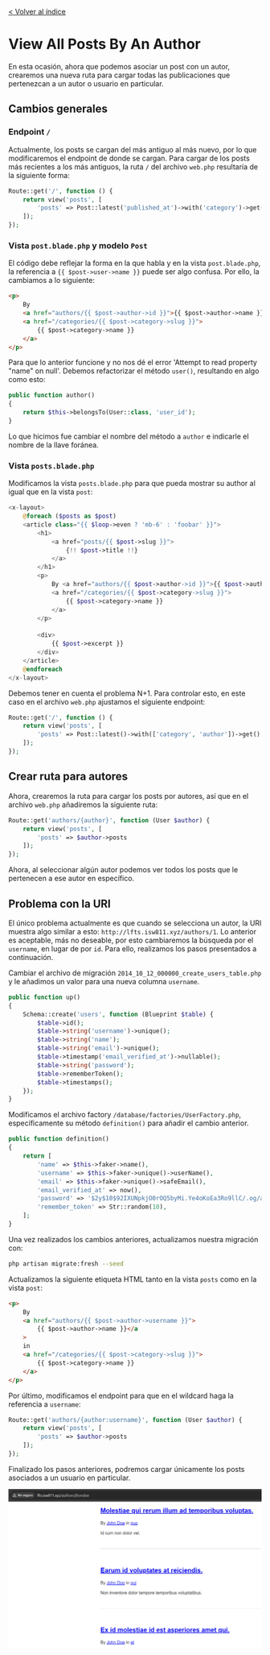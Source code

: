 [< Volver al índice](/docs/readme.md)

# View All Posts By An Author

En esta ocasión, ahora que podemos asociar un post con un autor, crearemos una nueva ruta para cargar todas las publicaciones que pertenezcan a un autor o usuario en particular.

## Cambios generales

### Endpoint `/`

Actualmente, los posts se cargan del más antiguo al más nuevo, por lo que modificaremos el endpoint de donde se cargan. Para cargar de los posts más recientes a los más antiguos, la ruta `/` del archivo `web.php` resultaría de la siguiente forma:

```php
Route::get('/', function () {
    return view('posts', [
        'posts' => Post::latest('published_at')->with('category')->get()
    ]);
});
```

### Vista `post.blade.php` y modelo `Post`

El código debe reflejar la forma en la que habla y en la vista `post.blade.php`, la referencia a `{{ $post->user->name }}` puede ser algo confusa. Por ello, la cambiamos a lo siguiente:

```html
<p>
    By
    <a href="authors/{{ $post->author->id }}">{{ $post->author->name }}</a> in
    <a href="/categories/{{ $post->category->slug }}">
        {{ $post->category->name }}
    </a>
</p>
```

Para que lo anterior funcione y no nos dé el error 'Attempt to read property "name" on null'. Debemos refactorizar el método `user()`, resultando en algo como esto:

```php
public function author()
{
    return $this->belongsTo(User::class, 'user_id');
}
```

Lo que hicimos fue cambiar el nombre del método a `author` e indicarle el nombre de la llave foránea.

### Vista `posts.blade.php`

Modificamos la vista `posts.blade.php` para que pueda mostrar su author al igual que en la vista `post`:

```php
<x-layout>
    @foreach ($posts as $post)
    <article class="{{ $loop->even ? 'mb-6' : 'foobar' }}">
        <h1>
            <a href="posts/{{ $post->slug }}">
                {!! $post->title !!}
            </a>
        </h1>
        <p>
            By <a href="authors/{{ $post->author->id }}">{{ $post->author->name }}</a> in
            <a href="/categories/{{ $post->category->slug }}">
                {{ $post->category->name }}
            </a>
        </p>

        <div>
            {{ $post->excerpt }}
        </div>
    </article>
    @endforeach
</x-layout>
```

Debemos tener en cuenta el problema N+1. Para controlar esto, en este caso en el archivo `web.php` ajustamos el siguiente endpoint:

```php
Route::get('/', function () {
    return view('posts', [
        'posts' => Post::latest()->with(['category', 'author'])->get()
    ]);
});
```

## Crear ruta para autores

Ahora, crearemos la ruta para cargar los posts por autores, así que en el archivo `web.php` añadiremos la siguiente ruta:

```php
Route::get('authors/{author}', function (User $author) {
    return view('posts', [
        'posts' => $author->posts
    ]);
});
```

Ahora, al seleccionar algún autor podemos ver todos los posts que le pertenecen a ese autor en específico.

## Problema con la URI

El único problema actualmente es que cuando se selecciona un autor, la URI muestra algo similar a esto: `http://lfts.isw811.xyz/authors/1`. Lo anterior es aceptable, más no deseable, por esto cambiaremos la búsqueda por el `username`, en lugar de por `id`. Para ello, realizamos los pasos presentados a continuación.

Cambiar el archivo de migración `2014_10_12_000000_create_users_table.php` y le añadimos un valor para una nueva columna `username`.

```php
public function up()
{
    Schema::create('users', function (Blueprint $table) {
        $table->id();
        $table->string('username')->unique();
        $table->string('name');
        $table->string('email')->unique();
        $table->timestamp('email_verified_at')->nullable();
        $table->string('password');
        $table->rememberToken();
        $table->timestamps();
    });
}
```

Modificamos el archivo factory `/database/factories/UserFactory.php`, específicamente su método `definition()` para añadir el cambio anterior.

```php
public function definition()
{
    return [
        'name' => $this->faker->name(),
        'username' => $this->faker->unique()->userName(),
        'email' => $this->faker->unique()->safeEmail(),
        'email_verified_at' => now(),
        'password' => '$2y$10$92IXUNpkjO0rOQ5byMi.Ye4oKoEa3Ro9llC/.og/at2.uheWG/igi', // password
        'remember_token' => Str::random(10),
    ];
}
```

Una vez realizados los cambios anteriores, actualizamos nuestra migración con:

```bash
php artisan migrate:fresh --seed
```

Actualizamos la siguiente etiqueta HTML tanto en la vista `posts` como en la vista `post`:

```html
<p>
    By
    <a href="authors/{{ $post->author->username }}">
        {{ $post->author->name }}</a
    >
    in
    <a href="/categories/{{ $post->category->slug }}">
        {{ $post->category->name }}
    </a>
</p>
```

Por último, modificamos el endpoint para que en el wildcard haga la referencia a `username`:

```php
Route::get('authors/{author:username}', function (User $author) {
    return view('posts', [
        'posts' => $author->posts
    ]);
});
```

Finalizado los pasos anteriores, podremos cargar únicamente los posts asociados a un usuario en particular.

![Resultado final al seleccionar un usuario en específico](images/posts-cargados-por-usuario-v25.png)
